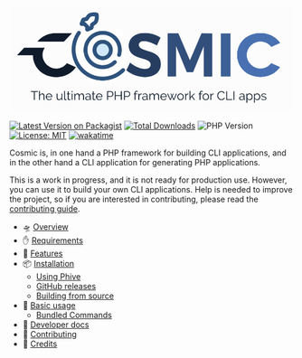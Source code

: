 










![](../assets/logo-portrait.png)

[![Latest Version on Packagist](https://img.shields.io/packagist/v/diego-ninja/cosmic.svg?style=flat)](https://packagist.org/packages/diego-ninja/cosmic)
[![Total Downloads](https://img.shields.io/packagist/dt/diego-ninja/cosmic.svg?style=flat)](https://packagist.org/packages/diego-ninja/cosmic)
![PHP Version](https://img.shields.io/packagist/php-v/diego-ninja/cosmic.svg?style=flat)
[![License: MIT](https://img.shields.io/badge/License-MIT-yellow.svg)](https://opensource.org/licenses/MIT)
[![wakatime](https://wakatime.com/badge/user/bd65f055-c9f3-4f73-92aa-3c9810f70cc3/project/018c0d4c-5525-4929-a0c3-da68ddd3448f.svg)](https://wakatime.com/badge/user/bd65f055-c9f3-4f73-92aa-3c9810f70cc3/project/018c0d4c-5525-4929-a0c3-da68ddd3448f)

Cosmic is, in one hand a PHP framework for building CLI applications, and in the other hand a CLI application for generating PHP applications.

This is a work in progress, and it is not ready for production use. However, you can use it to build your own CLI applications. Help is needed to improve the project, so if you are interested in contributing, please read the [contributing guide](./docs/contributing.md). 


- 🛸 [Overview](overview.md)
- ✋ [Requirements](requirements.md)
- 🚀 [Features](features.md)
- 📦 [Installation](installation.md)
  - [Using Phive](installation.md#using-phive)
  - [GitHub releases](installation.md#github-releases)
  - [Building from source](installation.md#building-from-source)
- 🧰 [Basic usage](usage.md)
  - [Bundled Commands](usage.md#bundled-commands)
- 🥷 [Developer docs](dev/README.md)
- 🤝 [Contributing](contributing.md)
- 🙏 [Credits](credits.md)
